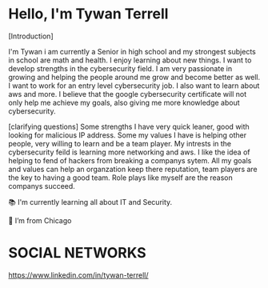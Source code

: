 # Hello, I'm Tywan Terrell

[Introduction]

I'm Tywan i am currently a Senior in high school and my strongest subjects in school are math and health. I enjoy learning about new things. I want to develop strengths in the cybersecurity field. I am very passionate in growing and helping the people around me grow and become better as well. I want to work for an entry level cybersecurity job. I also want to learn about aws and more. I believe that the google cybersecurity certificate will not only help me achieve my goals, also giving me more knowledge about cybersecurity.

[clarifying questions] 
Some strengths I have very quick leaner, good with looking for malicious IP address.
Some my values I have is helping other people, very willing to learn and be a team player.
My intrests in the cybersecurity feild is learning more networking and aws. I like the idea of helping to fend of hackers from breaking a companys sytem.
All my goals and values can help an organzation keep there reputation, team players are the key to having a good team. Role plays like myself are the reason companys succeed.

📚 I'm currently learning all about IT and Security.

🏡 I’m from Chicago

# SOCIAL NETWORKS

https://www.linkedin.com/in/tywan-terrell/

